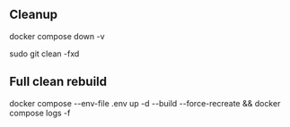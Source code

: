 ## Cleanup
docker compose down -v 

sudo git clean -fxd

## Full clean rebuild
docker compose --env-file .env up -d --build --force-recreate && docker compose logs -f
